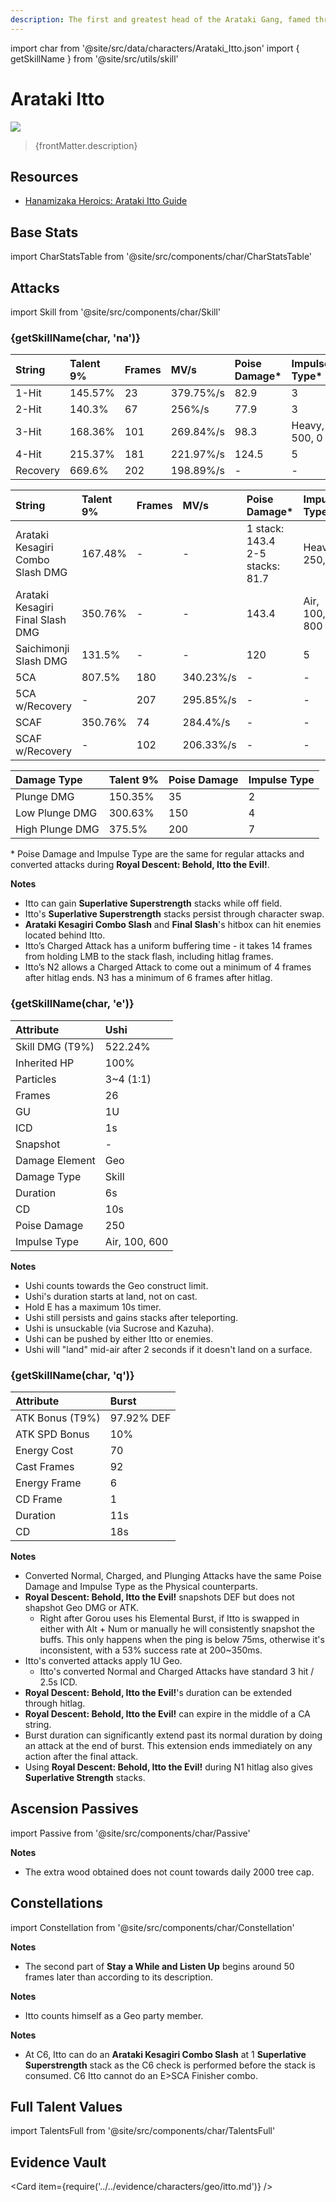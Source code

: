 ```yaml
---
description: The first and greatest head of the Arataki Gang, famed throughout Inazuma City's Hanamizaka... Wait, what? You've never heard of them? Are you trying to be funny here?
---
```


import char from '@site/src/data/characters/Arataki_Itto.json'
import { getSkillName } from '@site/src/utils/skill'

# Arataki Itto

![](/img/characters/gacha/Arataki_Itto.png)

<blockquote>{frontMatter.description}</blockquote>

## Resources

* [Hanamizaka Heroics: Arataki Itto Guide](https://keqingmains.com/itto/)

## Base Stats

import CharStatsTable from '@site/src/components/char/CharStatsTable'

<CharStatsTable char={char} />

## Attacks

import Skill from '@site/src/components/char/Skill'

<Tabs>
<TabItem value='na' label='Normal Attacks'>
<h3>{getSkillName(char, 'na')}</h3>
<div class='talent-columns'>
<Skill char={char} skill='na' sectionFilter='Normal Attack' />

| String   | Talent 9% | Frames | MV/s      | Poise Damage\* | Impulse Type\* |
| :------- | :-------- | :----- | :-------- | :------------- | :------------- |
| 1-Hit    | 145.57%   | 23     | 379.75%/s | 82.9           | 3              |
| 2-Hit    | 140.3%    | 67     | 256%/s    | 77.9           | 3              |
| 3-Hit    | 168.36%   | 101    | 269.84%/s | 98.3           | Heavy, 500, 0  |
| 4-Hit    | 215.37%   | 181    | 221.97%/s | 124.5          | 5              |
| Recovery | 669.6%    | 202    | 198.89%/s | -              | -              |

</div>
<div class='talent-columns'>
<Skill char={char} skill='na' sectionFilter='Charged Attack' />

| String                           | Talent 9% | Frames | MV/s      | Poise Damage\*                        | Impulse Type\* |
| :------------------------------- | :-------- | :----- | :-------- | :------------------------------------ | :------------- |
| Arataki Kesagiri Combo Slash DMG | 167.48%   | -      | -         | 1 stack: 143.4 <br/> 2-5 stacks: 81.7 | Heavy, 250, 0  |
| Arataki Kesagiri Final Slash DMG | 350.76%   | -      | -         | 143.4                                 | Air, 100, 800  |
| Saichimonji Slash DMG            | 131.5%    | -      | -         | 120                                   | 5              |
| 5CA                              | 807.5%    | 180    | 340.23%/s | -                                     | -              |
| 5CA w/Recovery                   | -         | 207    | 295.85%/s | -                                     | -              |
| SCAF                             | 350.76%   | 74     | 284.4%/s  | -                                     | -              |
| SCAF w/Recovery                  | -         | 102    | 206.33%/s | -                                     | -              |

</div>
<div class='talent-columns'>
<Skill char={char} skill='na' sectionFilter='Plunging Attack' />

| Damage Type     | Talent 9% | Poise Damage | Impulse Type |
| :-------------- | :-------- | :----------- | :----------- |
| Plunge DMG      | 150.35%   | 35           | 2            |
| Low Plunge DMG  | 300.63%   | 150          | 4            |
| High Plunge DMG | 375.5%    | 200          | 7            |

</div>

\* Poise Damage and Impulse Type are the same for regular attacks and converted attacks during **Royal Descent: Behold, Itto the Evil!**.

**Notes**

* Itto can gain **Superlative Superstrength** stacks while off field.
* Itto's **Superlative Superstrength** stacks persist through character swap.
* **Arataki Kesagiri Combo Slash** and **Final Slash**'s hitbox can hit enemies located behind Itto.
* Itto’s Charged Attack has a uniform buffering time - it takes 14 frames from holding LMB to the stack flash, including hitlag frames.
* Itto’s N2 allows a Charged Attack to come out a minimum of 4 frames after hitlag ends. N3 has a minimum of 6 frames after hitlag.

</TabItem>

<TabItem value='e' label='Skill'>
<h3>{getSkillName(char, 'e')}</h3>
<div class='talent-columns'>
<Skill char={char} skill='e' />

| Attribute         | Ushi          |
| :---------------- | :------------ |
| Skill DMG \(T9%\) | 522.24%       |
| Inherited HP      | 100%          |
| Particles         | 3~4 \(1:1\)   |
| Frames            | 26            |
| GU                | 1U            |
| ICD               | 1s            |
| Snapshot          | -             |
| Damage Element    | Geo           |
| Damage Type       | Skill         |
| Duration          | 6s            |
| CD                | 10s           |
| Poise Damage      | 250           |
| Impulse Type      | Air, 100, 600 |

</div>

**Notes**

* Ushi counts towards the Geo construct limit.
* Ushi's duration starts at land, not on cast.
* Hold E has a maximum 10s timer.
* Ushi still persists and gains stacks after teleporting.
* Ushi is unsuckable (via Sucrose and Kazuha).
* Ushi can be pushed by either Itto or enemies.
* Ushi will "land" mid\-air after 2 seconds if it doesn't land on a surface.

</TabItem>

<TabItem value='q' label='Burst'>
<h3>{getSkillName(char, 'q')}</h3>
<div class='talent-columns'>
<Skill char={char} skill='q'/>

| Attribute         | Burst      |
| :---------------- | :--------- |
| ATK Bonus \(T9%\) | 97.92% DEF |
| ATK SPD Bonus     | 10%        |
| Energy Cost       | 70         |
| Cast Frames       | 92         |
| Energy Frame      | 6          |
| CD Frame          | 1          |
| Duration          | 11s        |
| CD                | 18s        |

</div>

**Notes**

* Converted Normal, Charged, and Plunging Attacks have the same Poise Damage and Impulse Type as the Physical counterparts.
* **Royal Descent: Behold, Itto the Evil!** snapshots DEF but does not shapshot Geo DMG or ATK.
  * Right after Gorou uses his Elemental Burst, if Itto is swapped in either with Alt + Num or manually he will consistently snapshot the buffs. This only happens when the ping is below 75ms, otherwise it's inconsistent, with a 53% success rate at 200\~350ms.
* Itto's converted attacks apply 1U Geo.
  * Itto's converted Normal and Charged Attacks have standard 3 hit / 2.5s ICD.
* **Royal Descent: Behold, Itto the Evil!**'s duration can be extended through hitlag.
* **Royal Descent: Behold, Itto the Evil!** can expire in the middle of a CA string.
* Burst duration can significantly extend past its normal duration by doing an attack at the end of burst. This extension ends immediately on any action after the final attack.
* Using **Royal Descent: Behold, Itto the Evil!** during N1 hitlag also gives **Superlative Strength** stacks.

</TabItem>
</Tabs>

## Ascension Passives

import Passive from '@site/src/components/char/Passive'

<Tabs>
<TabItem value='passive' label='Passive'>
<Passive char={char} passive={2} />

**Notes**

* The extra wood obtained does not count towards daily 2000 tree cap.

</TabItem>

<TabItem value="a1" label="Ascension 1">
<Passive char={char} passive={0} />
</TabItem>

<TabItem value="a4" label="Ascension 4">
<Passive char={char} passive={1} />
</TabItem>
</Tabs>

## Constellations

import Constellation from '@site/src/components/char/Constellation'

<Tabs>
<TabItem value='c1' label='C1'>
<Constellation char={char} constellation={1} />

**Notes**

* The second part of **Stay a While and Listen Up** begins around 50 frames later than according to its description.

</TabItem>

<TabItem value="c2" label="C2">
<Constellation char={char} constellation={2} />

**Notes**

* Itto counts himself as a Geo party member.

</TabItem>

<TabItem value="c3" label="C3">
<Constellation char={char} constellation={3} />
</TabItem>

<TabItem value="c4" label="C4">
<Constellation char={char} constellation={4} />
</TabItem>

<TabItem value="c5" label="C5">
<Constellation char={char} constellation={5} />
</TabItem>

<TabItem value='c6' label='C6'>
<Constellation char={char} constellation={6} />

**Notes**

* At C6, Itto can do an **Arataki Kesagiri Combo Slash** at 1 **Superlative Superstrength** stack as the C6 check is performed before the stack is consumed. C6 Itto cannot do an E>SCA Finisher combo.

</TabItem>
</Tabs>

## Full Talent Values

import TalentsFull from '@site/src/components/char/TalentsFull'

<TalentsFull char={char}/>

## Evidence Vault

<Card item={require('../../evidence/characters/geo/itto.md')} />
